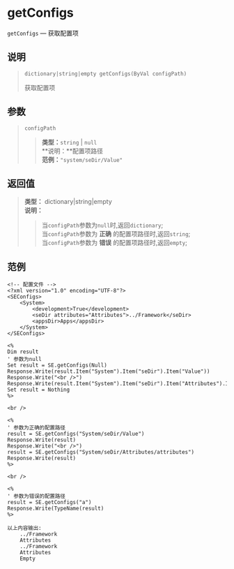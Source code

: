 getConfigs
==========
`getConfigs` &mdash; 获取配置项

## 说明
>     dictionary|string|empty getConfigs(ByVal configPath)
> 获取配置项

## 参数
> `configPath`
>> **类型：**`string` | `null`  
>> **说明：**配置项路径  
>> **范例：**`"system/seDir/Value"`

## 返回值
> **类型：**
    dictionary|string|empty  
> **说明：**  
>> 当`configPath`参数为`null`时,返回`dictionary`;  
>> 当`configPath`参数为 **正确** 的配置项路径时,返回`string`;  
>> 当`configPath`参数为 **错误** 的配置项路径时,返回`empty`;

## 范例
>
    <!-- 配置文件 -->
    <?xml version="1.0" encoding="UTF-8"?>
    <SEConfigs>
        <System>
            <development>True</development>
            <seDir attributes="Attributes">../Framework</seDir>
            <appsDir>Apps</appsDir>
        </System>
    </SEConfigs>
>>
>
    <%
    Dim result
    ' 参数为null
    Set result = SE.getConfigs(Null)
    Response.Write(result.Item("System").Item("seDir").Item("Value"))
    Response.Write("<br />")
    Response.Write(result.Item("System").Item("seDir").Item("Attributes").Item("attributes"))
    Set result = Nothing
    %>
>
    <br />
>
    <%
    ' 参数为正确的配置路径
    result = SE.getConfigs("System/seDir/Value")
    Response.Write(result)
    Response.Write("<br />")
    result = SE.getConfigs("System/seDir/Attributes/attributes")
    Response.Write(result)
    %>
>
    <br />
>
    <%
    ' 参数为错误的配置路径
    result = SE.getConfigs("a")
    Response.Write(TypeName(result)
    %>
>>
> 
    以上内容输出:
        ../Framework
        Attributes
        ../Framework
        Attributes
        Empty